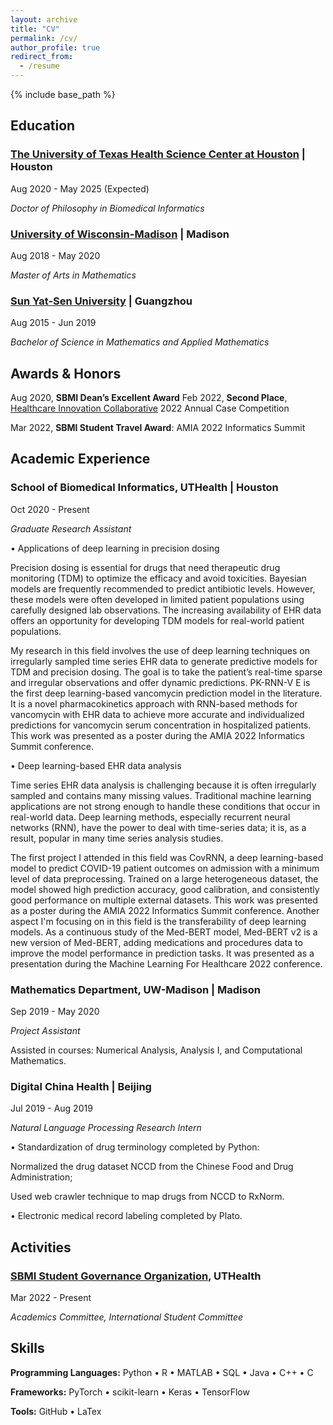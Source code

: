 ```yaml
---
layout: archive
title: "CV"
permalink: /cv/
author_profile: true
redirect_from:
  - /resume
---
```


{% include base_path %}


## Education

### [The University of Texas Health Science Center at Houston](https://www.uth.edu/) | Houston                               

Aug 2020 - May 2025 (Expected)

*Doctor of Philosophy in Biomedical Informatics* 


### [University of Wisconsin-Madison](https://www.wisc.edu/) | Madison                               

Aug 2018 - May 2020

*Master of Arts in Mathematics*


### [Sun Yat-Sen University](https://www.sysu.edu.cn/sysuen/) | Guangzhou                                      

Aug 2015 - Jun 2019

*Bachelor of Science in Mathematics and Applied Mathematics*


## Awards & Honors

Aug 2020, **SBMI Dean’s Excellent Award**
Feb 2022, **Second Place**, [Healthcare Innovation Collaborative](https://www.txhic.com/) 2022 Annual Case Competition

Mar 2022, **SBMI Student Travel Award**: AMIA 2022 Informatics Summit


## Academic Experience                                  

### School of Biomedical Informatics, UTHealth | Houston

Oct 2020 - Present

*Graduate Research Assistant*

• Applications of deep learning in precision dosing

Precision dosing is essential for drugs that need therapeutic drug monitoring (TDM) to optimize the efficacy and avoid toxicities. Bayesian models are frequently recommended to predict antibiotic levels. However, these models were often developed in limited patient populations using carefully designed lab observations. The increasing availability of EHR data offers an opportunity for developing TDM models for real-world patient populations. 

My research in this field involves the use of deep learning techniques on irregularly sampled time series EHR data to generate predictive models for TDM and precision dosing. The goal is to take the patient’s real-time sparse and irregular observations and offer dynamic predictions. PK-RNN-V E is the first deep learning-based vancomycin prediction model in the literature. It is a novel pharmacokinetics approach with RNN-based methods for vancomycin with EHR data to achieve more accurate and individualized predictions for vancomycin serum concentration in hospitalized patients. This work was presented as a poster during the AMIA 2022 Informatics Summit conference.

• Deep learning-based EHR data analysis

Time series EHR data analysis is challenging because it is often irregularly sampled and contains many missing values. Traditional machine learning applications are not strong enough to handle these conditions that occur in real-world data. Deep learning methods, especially recurrent neural networks (RNN), have the power to deal with time-series data; it is, as a result, popular in many time series analysis studies. 

The first project I attended in this field was CovRNN, a deep learning-based model to predict COVID-19 patient outcomes on admission with a minimum level of data preprocessing. Trained on a large heterogeneous dataset, the model showed high prediction accuracy, good calibration, and consistently good performance on multiple external datasets. This work was presented as a poster during the AMIA 2022 Informatics Summit conference. Another aspect I'm focusing on in this field is the transferability of deep learning models. As a continuous study of the Med-BERT model, Med-BERT v2 is a new version of Med-BERT, adding medications and procedures data to improve the model performance in prediction tasks. It was presented as a presentation during the Machine Learning For Healthcare 2022 conference.


### Mathematics Department, UW-Madison | Madison

Sep 2019 - May 2020

*Project Assistant*

Assisted in courses: Numerical Analysis, Analysis I, and Computational Mathematics. 


### Digital China Health | Beijing 

Jul 2019 - Aug 2019

*Natural Language Processing Research Intern*

• Standardization of drug terminology completed by Python: 

Normalized the drug dataset NCCD from the Chinese Food and Drug Administration;

Used web crawler technique to map drugs from NCCD to RxNorm.

• Electronic medical record labeling completed by Plato.


## Activities

### [SBMI Student Governance Organization](https://sbmi.uth.edu/current-students/sgo.htm), UTHealth

Mar 2022 - Present

*Academics Committee, International Student Committee*

## Skills

**Programming Languages:** Python • R • MATLAB • SQL • Java • C++ • C

**Frameworks:** PyTorch • scikit-learn • Keras • TensorFlow

**Tools:** GitHub • LaTex
